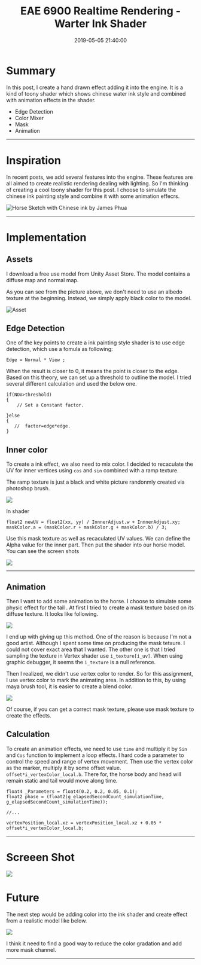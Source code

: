 ﻿---
title: EAE 6900 Realtime Rendering - Warter Ink Shader
date: 2019-05-05 21:40:00
tags: 
- Entertainment Arts Engineering 
- Realtime Rendering
- CubeMap
- EAE 6900
categories: 
- Game Engine
- Realtime Rendering
thumbnail: https://i.loli.net/2019/05/06/5ccfb7adc275d.jpg
toc: true
---

# Summary 


In this post, I create a hand drawn effect adding it into the engine. It is a kind of toony shader which shows chinese water ink style and combined with animation effects in the shader.

- Edge Detection
- Color Mixer
- Mask
- Animation



<!--more--> 

---

# Inspiration 


In recent posts, we add several features into the engine. These features are all aimed to create realistic rendering dealing with lighting. So I'm thinking of creating a cool toony shader for this post. I choose to simulate the chinese ink painting style and combine it with some animation effecrs.

![Horse Sketch with Chinese ink by James Phua](https://i.loli.net/2019/05/06/5ccfb15040902.jpg)


----

# Implementation


## Assets


I download a free use model from Unity Asset Store. The model contains a diffuse map and normal map.

As you can see from the picture above, we don't need to use an albedo texture at the beginning. Instead, we simply apply black color to the model.

![Asset](https://i.loli.net/2019/05/06/5ccfb885de8cc.jpg)


## Edge Detection

One of the key points to create a ink painting style shader is to use edge detection, which use a fomula as following:

```
Edge = Normal * View ;
```

When the result is closer to 0, it means the point is closer to the edge. Based on this theory, we can set up a threshold to outline the model. I tried several different calculation and used the below one.

```
if(NOV>threshold)
{
    // Set a Constant factor.
    
}else
{
   //  factor=edge*edge.
}
```

## Inner color

To create a ink effect, we also need to mix color. I decided to recaculate the UV for inner vertices using `cos` and `sin` combined with a ramp texture.

The ramp texture is just a black and white picture randonmly created via photoshop brush.

![](https://i.loli.net/2019/05/06/5ccfba68a9901.jpg)


In shader
```
float2 newUV = float2(xx, yy) / InnnerAdjust.w + InnnerAdjust.xy;
maskColor.a = (maskColor.r + maskColor.g + maskColor.b) / 3;
```

Use this mask texture as well as recaculated UV values. We can define the Alpha value for the inner part. Then put the shader into our horse model. You can see the screen shots


![](https://i.loli.net/2019/05/06/5ccfb7adc275d.jpg)


--------------------- 


## Animation


Then I want to add some animation to the horse. I choose to simulate some physic effect for the tail .  At first I tried to create a mask texture based on its diffuse texture. It looks like following.

![](https://i.loli.net/2019/05/06/5ccfba66d9a1f.png)

I end up with giving up this method. One of the reason is because I'm not a good artist. Although I spent some time on producing the mask tetxure. I could not cover exact area that I wanted. The other one is that I tried sampling the texture in Vertex shader use `i_texture[i_uv]`. When using graphic debugger, it seems the `i_texture` is a null reference.


Then I realized, we didn't use vertex color to render. So for this assignment, I use vertex color to mark the animating area. In addition to this, by using maya brush tool, it is easier to create a blend color.


![](https://i.loli.net/2019/05/06/5ccfbc53c3749.jpg)

Of course, if you can get a correct mask texture, please use mask texture to create the effects.


## Calculation


To create an animation effects, we need to use `time` and multiply it by `Sin` and `Cos` function to implement a loop effects.  I hard code a parameter to control the speed and range of vertex movement. Then use the vertex color as the marker,  multiply it by some offset value. `offset*i_vertexColor_local.b`. There for, the horse body and head will remain static and tail would move along time.


```
float4 _Parameters = float4(0.2, 0.2, 0.05, 0.1);
float2 phase = (float2(g_elapsedSecondCount_simulationTime,
g_elapsedSecondCount_simulationTime));

//...

vertexPosition_local.xz = vertexPosition_local.xz + 0.05 * offset*i_vertexColor_local.b;
```

---

# Screeen Shot


![](https://i.loli.net/2019/05/06/5ccfbf7024eff.gif)



# Future

The next step would be adding color into the ink shader and create effect from a realistic model like below.

![](https://i.loli.net/2019/05/06/5ccfbe8ada35e.jpg)

I think it need to find a good way to reduce the color gradation and add more mask channel.


---









